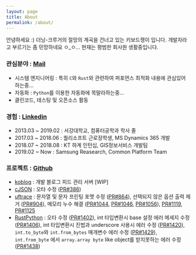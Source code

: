 ```yaml
---
layout: page
title: About
permalink: /about/
---
```


안녕하세요 :) 더닝-크루거의 절망의 계곡을 건너고 있는 키보드쟁이 입니다.
개발자라고 부르기는 좀 민망하네요 ㅇ_ㅇ... 현재는 평범한 회사원 생활중입니다.

### 관심분야 : [Mail](mailto:ekffu200098@gmail.com)
- 시스템 엔지니어링 : 특히 `C`와 `Rust`와 관련하여 퍼포먼스 최적화 내용에 관심있어 하는중...
- 자동화 : `Python`를 이용한 자동화에 목말라하는중...
- 클린코드, 테스팅 및 오픈소스 활동

### 경험 : [Linkedin](https://www.linkedin.com/in/sang-heon-jeon-994515190)
- 2013.03 ~ 2019.02 : 서강대학교, 컴퓨터공학과 학사 졸
- 2017.03 ~ 2018.06 : 퀄리소프트 근로장학생, MS Dynamics 365 개발
- 2018.07 ~ 2018.08 : KT 하계 인턴십, GIS정보서비스 개발팀
- 2019.02 ~ Now : Samsung Reasearch, Common Platform Team

### 프로젝트 : [Github](https://github.com/lntuition)
- [koblog](https://github.com/lntuition/koblog) : 
개발 블로그 피드 관리 서버 [WIP]
- [cJSON](https://github.com/DaveGamble/cJSON) : 
오타 수정 ([PR#386](https://github.com/DaveGamble/cJSON/pull/386))
- [uftrace](https://github.com/namhyung/uftrace) : 
문자열 및 문자 프린팅 포맷 수정 ([PR#864](https://github.com/namhyung/uftrace/pull/864)),
선택되지 않은 옵션 출력 제거 ([PR#904](https://github.com/namhyung/uftrace/pull/904)),
메모리 누수 해결 ([PR#1044](https://github.com/namhyung/uftrace/pull/1044), [PR#1046](https://github.com/namhyung/uftrace/pull/1046), [PR#1056](https://github.com/namhyung/uftrace/pull/1056)), [PR#1119](https://github.com/namhyung/uftrace/pull/1119), [PR#1125](https://github.com/namhyung/uftrace/pull/1125)
- [RustPython](https://github.com/RustPython/RustPython) :
오타 수정 ([PR#1402](https://github.com/RustPython/RustPython/pull/1402)),
int 타입변환시 base 설정 에러 메세지 수정 ([PR#1406](https://github.com/RustPython/RustPython/pull/1406)),
int 타입변환시 진법과 underscore 사용시 에러 수정 ([PR#1420](https://github.com/RustPython/RustPython/pull/1420)),
`int.to_byte`와 `int.from_bytes` 매개변수 에러 수정 ([PR#1429](https://github.com/RustPython/RustPython/pull/1429)),
`int.from_byte` 에서 `array.array byte` like object를 받지못하는 에러 수정 ([PR#1438](https://github.com/RustPython/RustPython/pull/1438))
